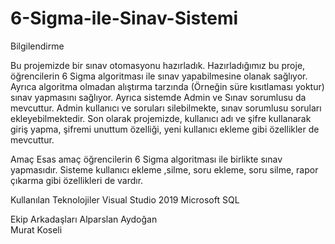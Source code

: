 # 6-Sigma-ile-Sinav-Sistemi

Bilgilendirme

Bu projemizde bir sınav otomasyonu hazırladık. Hazırladığımız bu proje, öğrencilerin 6 Sigma algoritması ile sınav yapabilmesine olanak sağlıyor. Ayrıca algoritma olmadan alıştırma tarzında (Örneğin süre kısıtlaması yoktur) sınav yapmasını sağlıyor. 
Ayrıca sistemde Admin ve Sınav sorumlusu da mevcuttur. Admin kullanıcı ve soruları silebilmekte, sınav sorumlusu soruları ekleyebilmektedir.
Son olarak projemizde, kullanıcı adı ve şifre kullanarak giriş yapma, şifremi unuttum özelliği, yeni kullanıcı ekleme gibi özellikler de mevcuttur.



Amaç
Esas amaç öğrencilerin 6 Sigma algoritması ile birlikte sınav yapmasıdır. Sisteme kullanıcı ekleme ,silme, soru ekleme, soru silme, rapor çıkarma gibi özellikleri de vardır.

Kullanılan Teknolojiler
Visual Studio 2019
Microsoft SQL


Ekip Arkadaşları
Alparslan Aydoğan       
Murat Koseli

